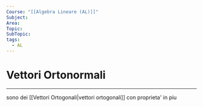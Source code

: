 ```yaml
---
Course: "[[Algebra Lineare (AL)]]"
Subject: 
Area: 
Topic: 
SubTopic: 
tags:
  - AL
---
```

# Vettori Ortonormali
---
sono dei [[Vettori Ortogonali|vettori ortogonali]] con proprieta' in piu